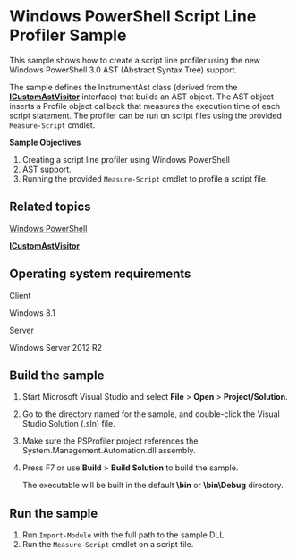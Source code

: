 Windows PowerShell Script Line Profiler Sample
==============================================

This sample shows how to create a script line profiler using the new Windows PowerShell 3.0 AST (Abstract Syntax Tree) support.

The sample defines the InstrumentAst class (derived from the [**ICustomAstVisitor**](http://msdn.microsoft.com/en-us/library/windows/desktop/hh485441) interface) that builds an AST object. The AST object inserts a Profile object callback that measures the execution time of each script statement. The profiler can be run on script files using the provided `Measure-Script` cmdlet.

**Sample Objectives**

1.  Creating a script line profiler using Windows PowerShell
2.  AST support.
3.  Running the provided `Measure-Script` cmdlet to profile a script file.

Related topics
--------------

[Windows PowerShell](http://go.microsoft.com/fwlink/p/?linkid=178145)

[**ICustomAstVisitor**](http://msdn.microsoft.com/en-us/library/windows/desktop/hh485441)

Operating system requirements
-----------------------------

Client

Windows 8.1

Server

Windows Server 2012 R2

Build the sample
----------------

1.  Start Microsoft Visual Studio and select **File** \> **Open** \> **Project/Solution**.
2.  Go to the directory named for the sample, and double-click the Visual Studio Solution (.sln) file.
3.  Make sure the PSProfiler project references the System.Management.Automation.dll assembly.
4.  Press F7 or use **Build** \> **Build Solution** to build the sample.

    The executable will be built in the default **\\bin** or **\\bin\\Debug** directory.

Run the sample
--------------

1.  Run `Import-Module` with the full path to the sample DLL.
2.  Run the `Measure-Script` cmdlet on a script file.

